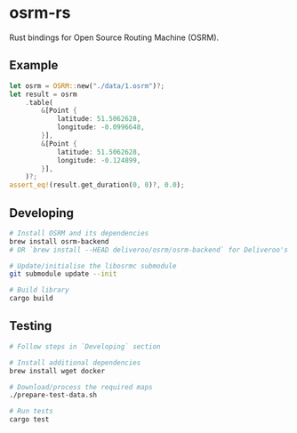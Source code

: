 # osrm-rs

Rust bindings for Open Source Routing Machine (OSRM).

## Example

```rust
let osrm = OSRM::new("./data/1.osrm")?;
let result = osrm
    .table(
        &[Point {
            latitude: 51.5062628,
            longitude: -0.0996648,
        }],
        &[Point {
            latitude: 51.5062628,
            longitude: -0.124899,
        }],
    )?;
assert_eq!(result.get_duration(0, 0)?, 0.0);
```

## Developing

```sh
# Install OSRM and its dependencies
brew install osrm-backend
# OR `brew install --HEAD deliveroo/osrm/osrm-backend` for Deliveroo's patched version

# Update/initialise the libosrmc submodule
git submodule update --init

# Build library
cargo build
```

## Testing

```sh
# Follow steps in `Developing` section

# Install additional dependencies
brew install wget docker

# Download/process the required maps
./prepare-test-data.sh

# Run tests
cargo test
```
